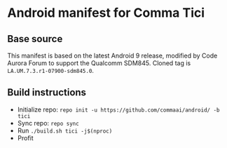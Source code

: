 # Android manifest for Comma Tici 
## Base source
This manifest is based on the latest Android 9 release, modified by Code Aurora Forum to support the Qualcomm SDM845. Cloned tag is `LA.UM.7.3.r1-07900-sdm845.0`.

## Build instructions
* Initialize repo: `repo init -u https://github.com/commaai/android/ -b tici`
* Sync repo: `repo sync`
* Run `./build.sh tici -j$(nproc)`
* Profit

